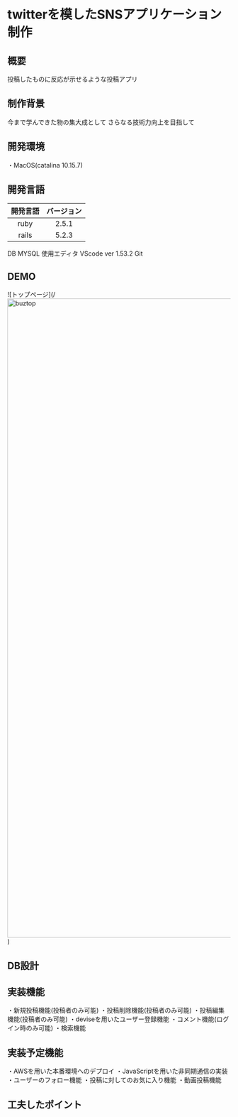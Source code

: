 # twitterを模したSNSアプリケーション制作

## 概要
投稿したものに反応が示せるような投稿アプリ
## 制作背景
今まで学んできた物の集大成として
さらなる技術力向上を目指して

## 開発環境
・MacOS(catalina 10.15.7)
## 開発言語
| 開発言語 | バージョン  |
|:-------:|:---------:|
| ruby    | 2.5.1     |
| rails   | 5.2.3     |

DB MYSQL
使用エディタ VScode ver 1.53.2
Git

## DEMO
![トップページ](/<img width="1440" alt="buztop" src="https://user-images.githubusercontent.com/74222306/110944725-2b461d80-8380-11eb-8094-aee709555f11.png">)

## DB設計

## 実装機能
・新規投稿機能(投稿者のみ可能)
・投稿削除機能(投稿者のみ可能)
・投稿編集機能(投稿者のみ可能)
・deviseを用いたユーザー登録機能
・コメント機能(ログイン時のみ可能)
・検索機能

## 実装予定機能
・AWSを用いた本番環境へのデプロイ
・JavaScriptを用いた非同期通信の実装
・ユーザーのフォロー機能
・投稿に対してのお気に入り機能
・動画投稿機能

## 工夫したポイント


